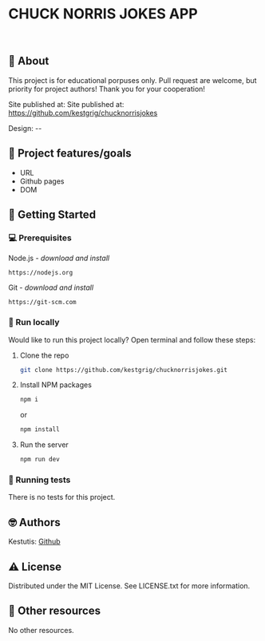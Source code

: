 # CHUCK NORRIS JOKES APP

<br>

## 🌟 About

This project is for educational porpuses only. Pull request are welcome, but priority for project authors! Thank you for your cooperation!

Site published at: Site published at: https://github.com/kestgrig/chucknorrisjokes

Design: --

## 🎯 Project features/goals

-   URL
-   Github pages
-   DOM

## 🧰 Getting Started

### 💻 Prerequisites

Node.js - _download and install_

```
https://nodejs.org
```

Git - _download and install_

```
https://git-scm.com
```

### 🏃 Run locally

Would like to run this project locally? Open terminal and follow these steps:

1. Clone the repo
    ```sh
    git clone https://github.com/kestgrig/chucknorrisjokes.git
    ```
2. Install NPM packages
    ```sh
    npm i
    ```
    or
    ```sh
    npm install
    ```
3. Run the server
    ```sh
    npm run dev
    ```

### 🧪 Running tests

There is no tests for this project.

## 🤓 Authors

Kestutis: [Github](https://github.com/kestgrig)

## ⚠️ License

Distributed under the MIT License. See LICENSE.txt for more information.

## 🔗 Other resources

No other resources.
